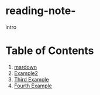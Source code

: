 # reading-note-


intro 



# Table of Contents
1. [mardown](markdown)
2. [Example2](#example2)
3. [Third Example](#third-example)
4. [Fourth Example](#fourth-examplehttpwwwfourthexamplecom)